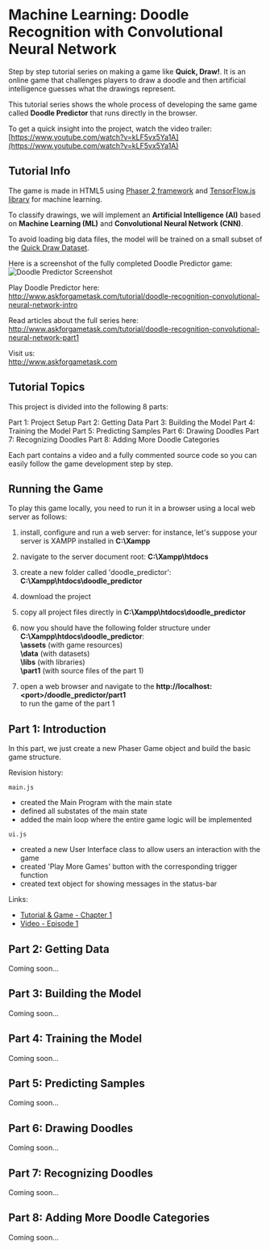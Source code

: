 # Machine Learning: Doodle Recognition with Convolutional Neural Network

Step by step tutorial series on making a game like **Quick, Draw!**. It is an online game that challenges players to draw a doodle and then artificial intelligence guesses what the drawings represent.

This tutorial series shows the whole process of developing the same game called **Doodle Predictor** that runs directly in the browser.

To get a quick insight into the project, watch the video trailer:  
[https://www.youtube.com/watch?v=kLF5vx5Ya1A](https://www.youtube.com/watch?v=kLF5vx5Ya1A)


## Tutorial Info

The game is made in HTML5 using [Phaser 2 framework](http://phaser.io/) and [TensorFlow.js library](https://js.tensorflow.org/) for machine learning. 

To classify drawings, we will implement an **Artificial Intelligence (AI)** based on **Machine Learning (ML)** and **Convolutional Neural Network (CNN)**.

To avoid loading big data files, the model will be trained on a small subset of the [Quick Draw Dataset](https://quickdraw.withgoogle.com/data).

Here is a screenshot of the fully completed Doodle Predictor game:
![Doodle Predictor Screenshot](https://github.com/ssusnic/Machine-Learning-Doodle-Recognition/raw/master/screenshots/machine_learning_doodle_s1_640x360.png "Doodle Predictor Screenshot")

Play Doodle Predictor here:  
http://www.askforgametask.com/tutorial/doodle-recognition-convolutional-neural-network-intro

Read articles about the full series here:  
http://www.askforgametask.com/tutorial/doodle-recognition-convolutional-neural-network-part1 

Visit us:  
http://www.askforgametask.com



## Tutorial Topics

This project is divided into the following 8 parts:

Part 1: Project Setup
Part 2: Getting Data
Part 3: Building the Model
Part 4: Training the Model
Part 5: Predicting Samples
Part 6: Drawing Doodles
Part 7: Recognizing Doodles
Part 8: Adding More Doodle Categories

Each part contains a video and a fully commented source code so you can easily follow the game development step by step.



## Running the Game

To play this game locally, you need to run it in a browser using a local web server as follows:

1. install, configure and run a web server: for instance, let's suppose your server is XAMPP installed in **C:\Xampp** 
2. navigate to the server document root: **C:\Xampp\htdocs**
3. create a new folder called 'doodle_predictor': **C:\Xampp\htdocs\doodle_predictor**
4. download the project
5. copy all project files directly in **C:\Xampp\htdocs\doodle_predictor**
6. now you should have the following folder structure under **C:\Xampp\htdocs\doodle_predictor**:  
	**\assets** (with game resources)  
	**\data** (with datasets)  
	**\libs** (with libraries)  
	**\part1** (with source files of the part 1)  

7. open a web browser and navigate to the **http\://localhost:\<port\>/doodle_predictor/part1**  
  to run the game of the part 1


## Part 1: Introduction 

In this part, we just create a new Phaser Game object and build the basic game structure. 

Revision history:  

`main.js`
- created the Main Program with the main state
- defined all substates of the main state
- added the main loop where the entire game logic will be implemented


`ui.js`
- created a new User Interface class to allow users an interaction with the game
- created 'Play More Games' button with the corresponding trigger function
- created text object for showing messages in the status-bar

Links: 
* [Tutorial & Game - Chapter 1](http://www.askforgametask.com/tutorial/doodle-recognition-convolutional-neural-network-part1)  
* [Video - Episode 1](https://www.youtube.com/watch?v=kLF5vx5Ya1A)


## Part 2: Getting Data

Coming soon...


## Part 3: Building the Model

Coming soon...


## Part 4: Training the Model

Coming soon...


## Part 5: Predicting Samples

Coming soon...


## Part 6: Drawing Doodles

Coming soon...


## Part 7: Recognizing Doodles

Coming soon...


## Part 8: Adding More Doodle Categories

Coming soon...

